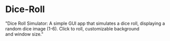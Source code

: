 # Dice-Roll
"Dice Roll Simulator: A simple GUI app that simulates a dice roll, displaying a random dice image (1-6). Click to roll, customizable background and window size."
